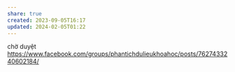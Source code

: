 ```yaml
---
share: true
created: 2023-09-05T16:17
updated: 2024-02-05T01:22
---
```


chờ duyệt https://www.facebook.com/groups/phantichdulieukhoahoc/posts/7627433240602184/
